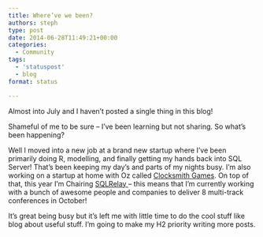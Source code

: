 ```yaml
---
title: Where’ve we been?
authors: steph
type: post
date: 2014-06-28T11:49:21+00:00
categories:
  - Community
tags:
  - 'statuspost'
  - blog
format: status

---
```

Almost into July and I haven&#8217;t posted a single thing in this blog!

Shameful of me to be sure &#8211; I&#8217;ve been learning but not sharing. So what&#8217;s been happening?

Well I moved into a new job at a brand new startup where I&#8217;ve been primarily doing R, modelling, and finally getting my hands back into SQL Server! That&#8217;s been keeping my day&#8217;s and parts of my nights busy. I&#8217;m also working on a startup at home with Oz called <a title="Clocksmith Games" href="http://clocksmithgames.com" target="_blank">Clocksmith Games</a>. On top of that, this year I&#8217;m Chairing <a title="SQLRelayu 2014 - Unlocking Insights from any data!" href="http://sqlrelay.co.uk" target="_blank">SQLRelay </a>&#8211; this means that I&#8217;m currently working with a bunch of awesome people and companies to deliver 8 multi-track conferences in October!

It&#8217;s great being busy but it&#8217;s left me with little time to do the cool stuff like blog about useful stuff. I&#8217;m going to make my H2 priority writing more posts.
